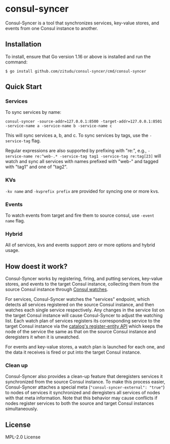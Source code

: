 # consul-syncer

Consul-Syncer is a tool that synchronizes services, key-value stores, and events from one Consul instance to another. 

## Installation

To install, ensure that Go version 1.16 or above is installed and run the command:

    $ go install github.com/zitudu/consul-syncer/cmd/consul-syncer

## Quick Start

### Services

To sync services by name:

`consul-syncer -source-addr=127.0.0.1:8500 -target-addr=127.0.0.1:8501 -service-name a -service-name b -service-name c`

This will sync services a, b, and c. To sync services by tags, use the `-service-tag` flag.

Regular expressions are also supported by prefixing with "re:", e.g., `-service-name re:^web-.* -service-tag tag1 -service-tag re:tag[23]` will watch and sync all services with names prefixed with "web-" and tagged with "tag1" and one of "tag2".

### KVs

`-kv name` and `-kvprefix prefix` are provided for syncing one or more kvs.

### Events

To watch events from target and fire them to source consul, use `-event name` flag.

### Hybrid

All of services, kvs and events support zero or more options and hybrid usage.

## How doest it work?

Consul-Syncer works by registering, firing, and putting services, key-value stores, and events to the target Consul instance, collecting them from the source Consul instance through [Consul watches](https://www.consul.io/docs/dynamic-app-config/watches).

For services, Consul-Syncer watches the "services" endpoint, which detects all services registered on the source Consul instance, and then watches each single service respectively. Any changes in the service list on the target Consul instance will cause Consul-Syncer to adjust the watching list. Each watch plan of services registers its corresponding service to the target Consul instance via the [catalog's register-entity API](https://www.consul.io/api-docs/catalog#register-entity) which keeps the node of the service the same as that on the source Consul instance and deregisters it when it is unwatched.

For events and key-value stores, a watch plan is launched for each one, and the data it receives is fired or put into the target Consul instance.

### Clean up

Consul-Syncer also provides a clean-up feature that deregisters services it synchronized from the source Consul instance. To make this process easier, Consul-Syncer attaches a special meta (`"consul-syncer-external": "true"`) to nodes of services it synchronized and deregisters all services of nodes with that meta information. Note that this behavior may cause conflicts if nodes register services to both the source and target Consul instances simultaneously.

## License

MPL-2.0 License
